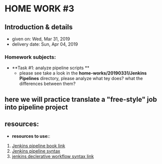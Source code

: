 # HOME WORK #3
## Introduction & details
- given on: Wed, Mar 31, 2019
- delivery date: Sun, Apr 04, 2019
     
### Homework subjects:
- **Task #1: analyze pipeline scripts **
  - please see take a look in the **home-works/20190331/Jenkins Pipelines** directory, please analyze what tey does? what the differences between them?


  
## here we will practice translate a "free-style" job into pipeline project

## resources:
- **resources to use:**:
 1. [Jenkins pipeline book link](https://jenkins.io/doc/book/pipeline/)
 2. [Jenkins pipeline syntax](https://jenkins.io/doc/book/pipeline/syntax/) 
 3. [jenkins declerative workflow syntax link](https://jenkins.io/doc/pipeline/steps/workflow-basic-steps)

